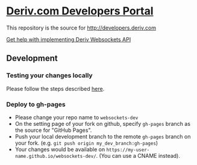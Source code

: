 # [Deriv.com Developers Portal](https://developers.deriv.com)

This repository is the source for http://developers.deriv.com

[Get help with implementing Deriv Websockets API](https://binary.vanillacommunity.com)

## Development

### Testing your changes locally

Please follow the steps described [here](https://help.github.com/en/github/working-with-github-pages/testing-your-github-pages-site-locally-with-jekyll).

### Deploy to gh-pages

- Please change your repo name to `websockets-dev`
- On the setting page of your fork on github, specify `gh-pages` branch as the source for "GitHub Pages".
- Push your local development branch to the remote `gh-pages` branch on your fork. (e.g. `git push origin my_dev_branch:gh-pages`)
- Your changes would be available on `https://my-user-name.github.io/websockets-dev/`. (You can use a CNAME instead).
